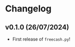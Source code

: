 # Changelog

<!--next-version-placeholder-->

## v0.1.0 (26/07/2024)

- First release of `freecash.py`!